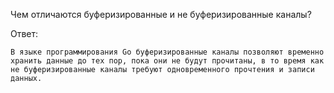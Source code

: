 Чем отличаются буферизированные и не буферизированные каналы?

Ответ:
```
В языке программирования Go буферизированные каналы позволяют временно хранить данные до тех пор, пока они не будут прочитаны, в то время как не буферизированные каналы требуют одновременного прочтения и записи данных.

```